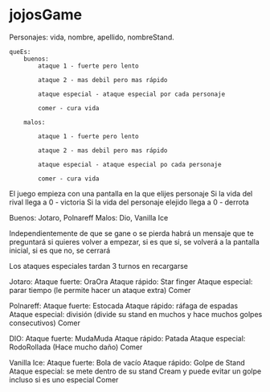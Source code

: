 # jojosGame

Personajes:
	vida,
	nombre,
	apellido,
	nombreStand.

	queEs:
		buenos:
			ataque 1 - fuerte pero lento

			ataque 2 - mas debil pero mas rápido

			ataque especial - ataque especial por cada personaje

			comer - cura vida

		malos:

			ataque 1 - fuerte pero lento

			ataque 2 - mas debil pero mas rápido

			ataque especial - ataque especial po cada personaje

			comer - cura vida
			
El juego empieza con una pantalla en la que elijes personaje
Si la vida del rival llega a 0 - victoria
Si la vida del personaje elejido llega a 0 - derrota

Buenos: Jotaro, Polnareff
Malos: Dio, Vanilla Ice

Independientemente de que se gane o se pierda habrá un mensaje que te preguntará si quieres volver a empezar, si es que si, se volverá a la pantalla inicial, si es que no, se cerrará

Los ataques especiales tardan 3 turnos en recargarse

Jotaro:	
	Ataque fuerte: OraOra
	Ataque rápido: Star finger
	Ataque especial: parar tiempo (le permite hacer un ataque extra)
	Comer
	
Polnareff:
	Ataque fuerte: Estocada
	Ataque rápido: ráfaga de espadas
	Ataque especial: división (divide su stand en muchos y hace muchos golpes consecutivos)
	Comer
	
DIO:
	Ataque fuerte: MudaMuda
	Ataque rápido: Patada
	Ataque especial: RodoRollada (Hace mucho daño)
	Comer
	
Vanilla Ice:
	Ataque fuerte: Bola de vacío
	Ataque rápido: Golpe de Stand
	Ataque especial: se mete dentro de su stand Cream y puede evitar un golpe incluso si es uno especial
	Comer